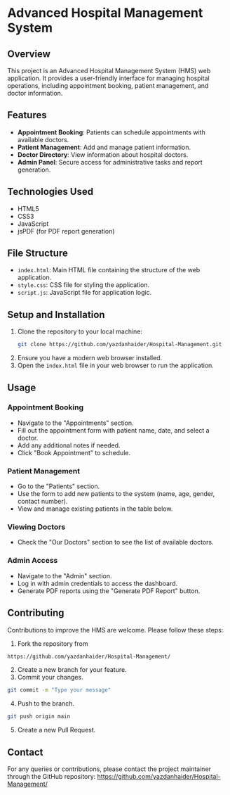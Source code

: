 # Advanced Hospital Management System

## Overview

This project is an Advanced Hospital Management System (HMS) web application. It provides a user-friendly interface for managing hospital operations, including appointment booking, patient management, and doctor information.

## Features

- **Appointment Booking**: Patients can schedule appointments with available doctors.
- **Patient Management**: Add and manage patient information.
- **Doctor Directory**: View information about hospital doctors.
- **Admin Panel**: Secure access for administrative tasks and report generation.

## Technologies Used

- HTML5
- CSS3
- JavaScript
- jsPDF (for PDF report generation)

## File Structure

- `index.html`: Main HTML file containing the structure of the web application.
- `style.css`: CSS file for styling the application.
- `script.js`: JavaScript file for application logic.

## Setup and Installation

1. Clone the repository to your local machine:
   ```bash
   git clone https://github.com/yazdanhaider/Hospital-Management.git
   ```
2. Ensure you have a modern web browser installed.
3. Open the `index.html` file in your web browser to run the application.

## Usage

### Appointment Booking
- Navigate to the "Appointments" section.
- Fill out the appointment form with patient name, date, and select a doctor.
- Add any additional notes if needed.
- Click "Book Appointment" to schedule.

### Patient Management
- Go to the "Patients" section.
- Use the form to add new patients to the system (name, age, gender, contact number).
- View and manage existing patients in the table below.

### Viewing Doctors
- Check the "Our Doctors" section to see the list of available doctors.

### Admin Access
- Navigate to the "Admin" section.
- Log in with admin credentials to access the dashboard.
- Generate PDF reports using the "Generate PDF Report" button.

## Contributing

Contributions to improve the HMS are welcome. Please follow these steps:

1. Fork the repository from  
 ```bash
 https://github.com/yazdanhaider/Hospital-Management/
```
2. Create a new branch for your feature.
3. Commit your changes.
 ```bash
git commit -m "Type your message"
```
4. Push to the branch.
 ```bash
git push origin main
```
5. Create a new Pull Request.


## Contact

For any queries or contributions, please contact the project maintainer through the GitHub repository: https://github.com/yazdanhaider/Hospital-Management/
